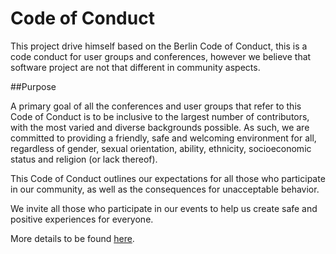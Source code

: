 # Code of Conduct

This project drive himself based on the Berlin Code of Conduct, this is a code conduct for user groups and conferences,
however we believe that software project are not that different in community aspects.

##Purpose

A primary goal of all the conferences and user groups that refer to this Code of Conduct is to be inclusive to the largest number of contributors, with the most varied and diverse backgrounds possible. As such, we are committed to providing a friendly, safe and welcoming environment for all, regardless of gender, sexual orientation, ability, ethnicity, socioeconomic status and religion (or lack thereof).

This Code of Conduct outlines our expectations for all those who participate in our community, as well as the consequences for unacceptable behavior.

We invite all those who participate in our events to help us create safe and positive experiences for everyone.

More details to be found [here](https://berlincodeofconduct.org/).